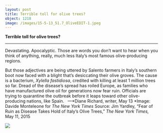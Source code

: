```yaml
---
layout: post
title: Terrible toll for olive trees?
object: 1218
image: /images/15-5-13_51.7_OliveEDIT-1.jpeg
---
```

**Terrible toll for olive trees?**

****

Devastating. Apocalyptic. Those are words you don’t want to hear when you think of anything, really, much less Italy’s most famous olive-producing regions.

But those adjectives are being uttered by Salento farmers in Italy’s southern boot now faced with a blight that’s desiccating their olive groves. The cause is a bacterium, *Xylella fastidiosa*, credited with killing at least 1 million trees so far. Dread of the disease’s spread has roiled Europe, as families who have manufactured olive oil for generations now fear ruin. Officials are trying to quarantine the outbreak before it leaps toward other olive-producing nations, like Spain.
   —*Diane Richard, writer, May 13
*Image: Davide Monteleone for *The New York Times*
 Source: Jim Yardley, “Fear of Ruin as Disease Takes Hold of Italy’s Olive Trees,” *The* *New York Times,* May 11, 2015

![]({{siteurl.base}}/images/15-5-13_51.7_OliveEDIT-1.jpeg)
